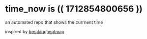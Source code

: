 # time_now is (( 1712854800656 ))

an automated repo that shows the currnent time

inspired by [breakingheatmap](https://github.com/breakingheatmap/breakingheatmap)